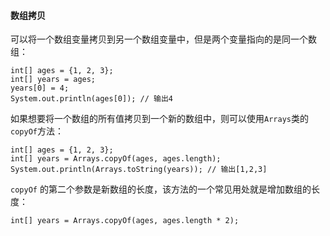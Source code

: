 #### 数组拷贝



可以将一个数组变量拷贝到另一个数组变量中，但是两个变量指向的是同一个数组：

```
int[] ages = {1, 2, 3};
int[] years = ages;
years[0] = 4;
System.out.println(ages[0]); // 输出4
```

如果想要将一个数组的所有值拷贝到一个新的数组中，则可以使用`Arrays`类的`copyOf`方法：

```
int[] ages = {1, 2, 3};
int[] years = Arrays.copyOf(ages, ages.length);
System.out.println(Arrays.toString(years)); // 输出[1,2,3]
```

`copyOf` 的第二个参数是新数组的长度，该方法的一个常见用处就是增加数组的长度：

```
int[] years = Arrays.copyOf(ages, ages.length * 2);
```

